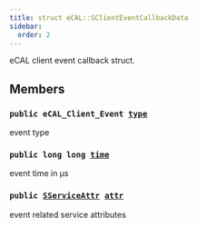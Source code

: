 ```yaml
---
title: struct eCAL::SClientEventCallbackData
sidebar:
  order: 2
---
```


eCAL client event callback struct.

## Members

### `public eCAL_Client_Event `[`type`](#d6/d99/structeCAL_1_1SClientEventCallbackData_1ac6c811f9fe9e57bb56f9aa36d3be1382) 

event type

### `public long long `[`time`](#d6/d99/structeCAL_1_1SClientEventCallbackData_1adc8a1d79699aa74a51e3e8ca1040c418) 

event time in µs

### `public `[`SServiceAttr`](src/content/docs/doxygen/md/eCAL::SServiceAttr.md#d6/daa/structeCAL_1_1SServiceAttr)` `[`attr`](#d6/d99/structeCAL_1_1SClientEventCallbackData_1af38f64a52c413e126f90abfff5285556) 

event related service attributes

